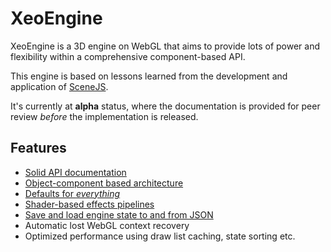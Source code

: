 # XeoEngine

XeoEngine is a 3D engine on WebGL that aims to provide lots of power and flexibility within a comprehensive component-based API.

This engine is based on lessons learned from the development and application of [SceneJS](http://scenejs.org).

It's currently at **alpha** status, where the documentation is provided for peer review *before* the implementation is released.

## Features 

 - [Solid API documentation](http://xeoengine.org/docs/index.html)
 - [Object-component based architecture](http://xeoengine.org/docs/classes/Scene.html)
 - [Defaults for *everything*](http://xeoengine.org/docs/classes/Scene.html)
 - [Shader-based effects pipelines](http://xeoengine.org/docs/classes/Shader.html)
 - [Save and load engine state to and from JSON](http://xeoengine.org/docs/classes/Scene.html#savingAndLoadingJSON)
 - Automatic lost WebGL context recovery
 - Optimized performance using draw list caching, state sorting etc. 

